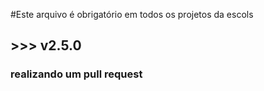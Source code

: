 #Este arquivo é obrigatório em todos os projetos da escols
## >>> v2.5.0
### realizando um pull request
